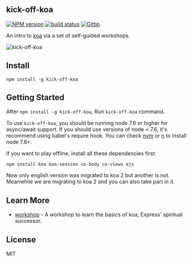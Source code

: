 kick-off-koa
----------

[![NPM version][npm-image]][npm-url]
[![build status][travis-image]][travis-url]
[![Gittip][gittip-image]][gittip-url]

[npm-image]: https://img.shields.io/npm/v/kick-off-koa.svg?style=flat
[npm-url]: https://npmjs.org/package/kick-off-koa
[travis-image]: https://img.shields.io/travis/koajs/kick-off-koa.svg?style=flat
[travis-url]: https://travis-ci.org/koajs/kick-off-koa
[gittip-image]: https://img.shields.io/gittip/dead-horse.svg?style=flat
[gittip-url]: https://www.gittip.com/dead-horse/


An intro to [koa](http://koajs.com) via a set of self-guided workshops.

![kick-off-koa](https://raw.githubusercontent.com/koajs/kick-off-koa/master/kick-off-koa.png)

## Install

```
npm install -g kick-off-koa
```

## Getting Started

After `npm install -g kick-off-koa`, Run `kick-off-koa` command.

To use `kick-off-koa`, you should be running node 7.6 or higher for async/await support.
If you should use versions of node < 7.6, it's recommend using babel's require hook.
You can check [nvm](https://github.com/creationix/nvm) or [n](https://github.com/visionmedia/n) to
install node 7.6+.

If you want to play offline, install all these dependencies first:

```
npm install koa koa-session co-body co-views ejs
```

Now only english version was migrated to koa 2 but another is not. Meanwhile we are migrating to koa 2 and you can also take part in it.
## Learn More

 - [workshop](https://github.com/koajs/workshop) - A workshop to learn the basics of koa, Express' spiritual successor.

## License

MIT

